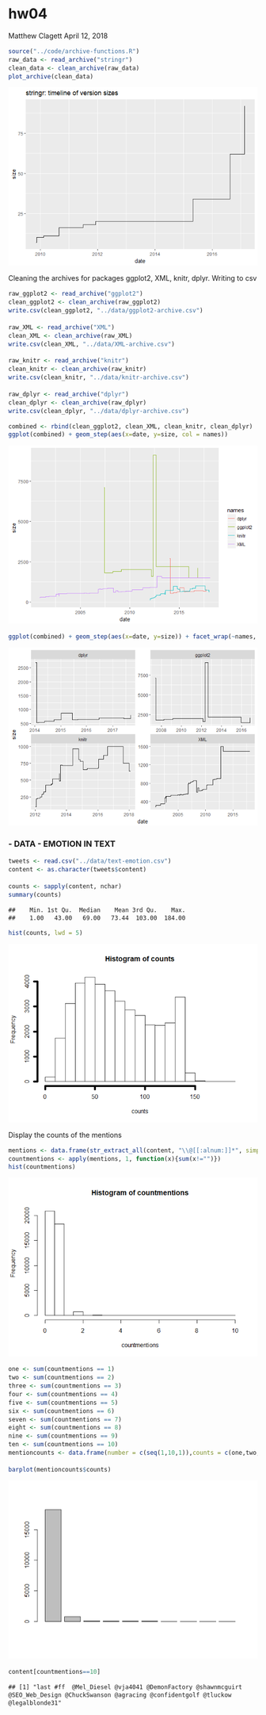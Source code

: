hw04
================
Matthew Clagett
April 12, 2018

``` r
source("../code/archive-functions.R")
raw_data <- read_archive("stringr")
clean_data <- clean_archive(raw_data)
plot_archive(clean_data)
```

![](images/unnamed-chunk-1-1.png)

Cleaning the archives for packages ggplot2, XML, knitr, dplyr. Writing to csv

``` r
raw_ggplot2 <- read_archive("ggplot2")
clean_ggplot2 <- clean_archive(raw_ggplot2)
write.csv(clean_ggplot2, "../data/ggplot2-archive.csv")

raw_XML <- read_archive("XML")
clean_XML <- clean_archive(raw_XML)
write.csv(clean_XML, "../data/XML-archive.csv")

raw_knitr <- read_archive("knitr")
clean_knitr <- clean_archive(raw_knitr)
write.csv(clean_knitr, "../data/knitr-archive.csv")

raw_dplyr <- read_archive("dplyr")
clean_dplyr <- clean_archive(raw_dplyr)
write.csv(clean_dplyr, "../data/dplyr-archive.csv")
```

``` r
combined <- rbind(clean_ggplot2, clean_XML, clean_knitr, clean_dplyr)
ggplot(combined) + geom_step(aes(x=date, y=size, col = names))
```

![](images/unnamed-chunk-3-1.png)

``` r
ggplot(combined) + geom_step(aes(x=date, y=size)) + facet_wrap(~names, scales="free")
```

![](images/unnamed-chunk-4-1.png)

### - DATA - EMOTION IN TEXT

``` r
tweets <- read.csv("../data/text-emotion.csv")
content <- as.character(tweets$content)

counts <- sapply(content, nchar)
summary(counts)
```

    ##    Min. 1st Qu.  Median    Mean 3rd Qu.    Max. 
    ##    1.00   43.00   69.00   73.44  103.00  184.00

``` r
hist(counts, lwd = 5)
```

![](images/unnamed-chunk-5-1.png)

Display the counts of the mentions

``` r
mentions <- data.frame(str_extract_all(content, "\\@[[:alnum:]]*", simplify = TRUE))
countmentions <- apply(mentions, 1, function(x){sum(x!="")})
hist(countmentions)
```

![](images/unnamed-chunk-6-1.png)

``` r
one <- sum(countmentions == 1)
two <- sum(countmentions == 2)
three <- sum(countmentions == 3)
four <- sum(countmentions == 4)
five <- sum(countmentions == 5)
six <- sum(countmentions == 6)
seven <- sum(countmentions == 7)
eight <- sum(countmentions == 8)
nine <- sum(countmentions == 9)
ten <- sum(countmentions == 10)
mentioncounts <- data.frame(number = c(seq(1,10,1)),counts = c(one,two,three,four,five,six,seven,eight,nine,ten))

barplot(mentioncounts$counts)
```

![](images/unnamed-chunk-6-2.png)

``` r
content[countmentions==10]
```

    ## [1] "last #ff  @Mel_Diesel @vja4041 @DemonFactory @shawnmcguirt @SEO_Web_Design @ChuckSwanson @agracing @confidentgolf @tluckow @legalblonde31"
